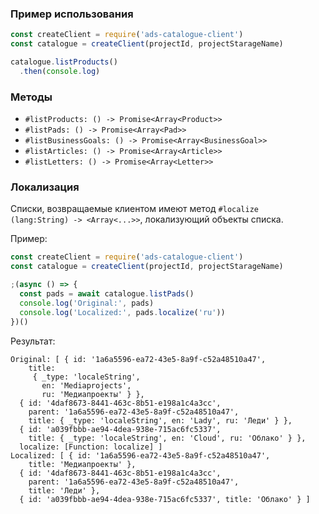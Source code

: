### Пример использования

``` javascript
const createClient = require('ads-catalogue-client')
const catalogue = createClient(projectId, projectStarageName)

catalogue.listProducts()
  .then(console.log)
```

### Методы

- `#listProducts: () -> Promise<Array<Product>>`
- `#listPads: () -> Promise<Array<Pad>>`
- `#listBusinessGoals: () -> Promise<Array<BusinessGoal>>`
- `#listArticles: () -> Promise<Array<Article>>`
- `#listLetters: () -> Promise<Array<Letter>>`

### Локализация

Списки, возвращаемые клиентом имеют метод `#localize (lang:String) -> <Array<...>>`, локализующий объекты списка.

Пример:

``` javascript
const createClient = require('ads-catalogue-client')
const catalogue = createClient(projectId, projectStarageName)

;(async () => {
  const pads = await catalogue.listPads()
  console.log('Original:', pads)
  console.log('Localized:', pads.localize('ru'))
})()
```

Результат:

```
Original: [ { id: '1a6a5596-ea72-43e5-8a9f-c52a48510a47',
    title:
     { _type: 'localeString',
       en: 'Mediaprojects',
       ru: 'Медиапроекты' } },
  { id: '4daf8673-8441-463c-8b51-e198a1c4a3cc',
    parent: '1a6a5596-ea72-43e5-8a9f-c52a48510a47',
    title: { _type: 'localeString', en: 'Lady', ru: 'Леди' } },
  { id: 'a039fbbb-ae94-4dea-938e-715ac6fc5337',
    title: { _type: 'localeString', en: 'Cloud', ru: 'Облако' } },
  localize: [Function: localize] ]
Localized: [ { id: '1a6a5596-ea72-43e5-8a9f-c52a48510a47',
    title: 'Медиапроекты' },
  { id: '4daf8673-8441-463c-8b51-e198a1c4a3cc',
    parent: '1a6a5596-ea72-43e5-8a9f-c52a48510a47',
    title: 'Леди' },
  { id: 'a039fbbb-ae94-4dea-938e-715ac6fc5337', title: 'Облако' } ]
```